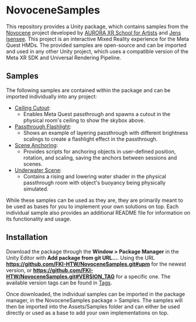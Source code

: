 # NovoceneSamples

This repository provides a Unity package, which contains samples from the [Novocene](https://aurora.htw-berlin.de/novocene/) project developed by [AURORA XR School for Artists](https://aurora.htw-berlin.de/) and [Jens Isensee](https://jensisensee.de/). This project is an interactive Mixed Reality experience for the Meta Quest HMDs. The provided samples are open-source and can be imported and used in any other Unity project, which uses a compatible version of the Meta XR SDK and Universal Rendering Pipeline.

## Samples

The following samples are contained within the package and can be imported individually into any project:

- [Ceiling Cutout](https://github.com/FKI-HTW/NovoceneSamples/tree/develop/Assets/NovoceneSamples/Samples~/CeilingCutout):
    - Enables Meta Quest passthrough and spawns a cutout in the physical room's ceiling to show the skybox above.
- [Passthrough Flashlight](https://github.com/FKI-HTW/NovoceneSamples/tree/develop/Assets/NovoceneSamples/Samples~/PassthroughFlashlight):
    - Shows an example of layering passthrough with different brightness scalings to create a flashlight effect in the passthrough.
- [Scene Anchoring](https://github.com/FKI-HTW/NovoceneSamples/tree/develop/Assets/NovoceneSamples/Samples~/SceneAnchoring):
    - Provides scripts for anchoring objects in user-defined position, rotation, and scaling, saving the anchors between sessions and scenes.
- [Underwater Scene](https://github.com/FKI-HTW/NovoceneSamples/tree/develop/Assets/NovoceneSamples/Samples~/UnderwaterScene):
    - Contains a rising and lowering water shader in the physical passthrough room with object's buoyancy being physically simulated.

While these samples can be used as they are, they are primarily meant to be used as bases for you to implement your own solutions on top. 
Each individual sample also provides an additional README file for information on its functionality and usage.

## Installation

Download the package through the <strong>Window > Package Manager</strong> in the Unity Editor with <strong>Add package from git URL...</strong>.
Using the URL <strong>https://github.com/FKI-HTW/NovoceneSamples.git#upm</strong> for the newest version, or <strong>https://github.com/FKI-HTW/NovoceneSamples.git#VERSION_TAG</strong> for a specific one. The available version tags can be found in [Tags](https://github.com/FKI-HTW/NovoceneSamples/tags).

Once downloaded, the individual samples can be imported in the package manager, in the NovoceneSamples package > Samples. The samples will then be imported into the Assets/Samples folder and can either be used directly or used as a base to add your own implementations on top.